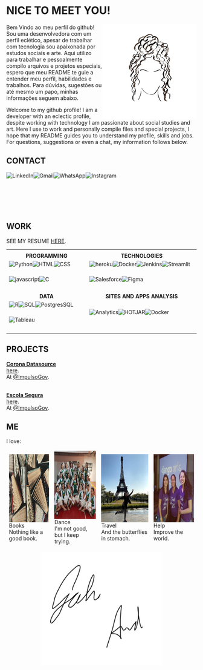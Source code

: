  
 # NICE TO MEET YOU!
<!--
  INTRO PROFILE
-->

<img align="right" alt="GIF" height="250px" src="giphy.gif" />

Bem Vindo ao meu perfil do github! Sou uma desenvolvedora com um perfil eclético, apesar de trabalhar com tecnologia sou apaixonada por estudos sociais e arte. Aqui utilizo para trabalhar e pessoalmente compilo arquivos e projetos especiais, espero que meu README te guie a entender meu perfil, habilidades e trabalhos. Para dúvidas, sugestões ou até mesmo um papo, minhas informações seguem abaixo.

Welcome to my github profile! I am a developer with an eclectic profile, despite working with technology I am passionate about social studies and art. Here I use to work and personally compile files and special projects, I hope that my README guides you to understand my profile, skills and jobs. For questions, suggestions or even a chat, my information follows below.

<!--
  CONTACT
-->
## CONTACT

<div class="linha" style="display: flex; flex-flow: row wrap; margin-bottom:10px;">
 <div class="col">
  <a href="https://www.linkedin.com/in/gabrielle-arruda/"><img align="left" alt="LinkedIn" height="40px" src="https://img.shields.io/badge/LinkedIn-0077B5?style=for-the-badge&logo=linkedin&logoColor=white" /></a>
 </div>
 <div class="col">
  <a href="mailto:gabriellearrudac@gmail.com?subject=Hello"><img align="left" href="" alt="Gmail" height="40px" src="https://img.shields.io/badge/Gmail-D14836?style=for-the-badge&logo=gmail&logoColor=white" /></a>
 </div>
 <div class="col">
  <a href="https://api.whatsapp.com/send?phone=5511940211447&text=Hello!"><img align="left" href="" alt="WhatsApp" height="40px" src="https://img.shields.io/badge/WhatsApp-25D366?style=for-the-badge&logo=whatsapp&logoColor=white" /></a>
 </div>
 <div class="col">
  <a href="https://www.instagram.com/_gabiarruda/"><img align="left" href="" alt="Instagram" height="40px" src="https://img.shields.io/badge/Instagram-E4405F?style=for-the-badge&logo=instagram&logoColor=white" /></a>
 </div>
</div>
<br />
<br />
<br />

<!--
<table style="border-color: transparent;">
 <tbody style="border-color: transparent;">
  <tr style="border-color: transparent;">
   <td style="border-color: transparent;"><a href="https://www.linkedin.com/in/gabrielle-arruda/"><img align="left" alt="LinkedIn" height="40px" src="https://img.shields.io/badge/LinkedIn-0077B5?style=for-the-badge&logo=linkedin&logoColor=white" /></a></td>
   <td style="border-color: transparent;"><a href="mailto:gabriellearrudac@gmail.com?subject=Hello"><img align="left" href="" alt="Gmail" height="40px" src="https://img.shields.io/badge/Gmail-D14836?style=for-the-badge&logo=gmail&logoColor=white" /></a></td>
   <td style="border-color: transparent;"><a href="https://api.whatsapp.com/send?phone=5511940211447&text=Hello!"><img align="left" href="" alt="WhatsApp" height="40px" src="https://img.shields.io/badge/WhatsApp-25D366?style=for-the-badge&logo=whatsapp&logoColor=white" /></a></td>
   <td style="border-color: transparent;"><a href="https://www.instagram.com/_gabiarruda/"><img align="left" href="" alt="Instagram" height="40px" src="https://img.shields.io/badge/Instagram-E4405F?style=for-the-badge&logo=instagram&logoColor=white" /></a></td>
  </tr>
 </tbody>
</table>

<p align = "center" >
  <a href="https://www.linkedin.com/in/gabrielle-arruda/"><img align="left" alt="LinkedIn" height="40px" src="https://img.shields.io/badge/LinkedIn-0077B5?style=for-the-badge&logo=linkedin&logoColor=white" /></a>
 <a href="mailto:gabriellearrudac@gmail.com?subject=Hello"><img align="left" href="" alt="Gmail" height="40px" src="https://img.shields.io/badge/Gmail-D14836?style=for-the-badge&logo=gmail&logoColor=white" /></a>
 <a href="https://api.whatsapp.com/send?phone=5511940211447&text=Hello!"><img align="left" href="" alt="WhatsApp" height="40px" src="https://img.shields.io/badge/WhatsApp-25D366?style=for-the-badge&logo=whatsapp&logoColor=white" /></a>
 <a href="https://www.instagram.com/_gabiarruda/"><img align="left" href="" alt="Instagram" height="40px" src="https://img.shields.io/badge/Instagram-E4405F?style=for-the-badge&logo=instagram&logoColor=white" /></a>
</p>
-->



<!--
  WORK
-->

## WORK
SEE MY RESUME [HERE]().

<table>
 <tbody>
  <tr>
    <td align="center"></td>
    <td align="center"></td>
  </tr>
  <tr>
    <td align="center"><b>PROGRAMMING</b></td>
    <td align="center"><b>TECHNOLOGIES</b></td>
  </tr>
  
  
  <tr>
   <td>
    <img align="left" alt="Python" height="40px" src="https://img.shields.io/badge/Python-14354C?style=for-the-badge&logo=python&logoColor=white"/>
   <img align="left" alt="HTML" height="40px" src="https://img.shields.io/badge/HTML-239120?style=for-the-badge&logo=html5&logoColor=white"/>
   <img align="left" alt="CSS" height="40px" src="https://img.shields.io/badge/CSS-239120?&style=for-the-badge&logo=css3&logoColor=white"/>
   <img align="left" alt="javascript" height="40px" src="https://img.shields.io/badge/JavaScript-F7DF1E?style=for-the-badge&logo=javascript&logoColor=black"/>
   <img align="left" alt="C" height="40px" src="https://img.shields.io/badge/C-00599C?style=for-the-badge&logo=c&logoColor=white"/>
   </td>
   
   <td>
    <img align="left" href="" alt="heroku" height="40px" src="https://img.shields.io/badge/Heroku-430098?style=for-the-badge&logo=heroku&logoColor=white" />
     <img align="left" href="" alt="Docker" height="40px" src="https://img.shields.io/badge/Docker-2496ED?style=for-the-badge&logo=docker&logoColor=white" />
     <img align="left" href="" alt="Jenkins" height="40px" src="https://img.shields.io/badge/Jenkins-D24939?style=for-the-badge&logo=Jenkins&logoColor=white" />
     <img align="left" href="" alt="Streamlit" height="40px" src="https://img.shields.io/badge/Streamlit-FF4B4B?style=for-the-badge&logo=Streamlit&logoColor=white" />
     <img align="left" href="" alt="Salesforce" height="40px" src="https://img.shields.io/badge/Salesforce-00A1E0?style=for-the-badge&logo=Salesforce&logoColor=white" />
     <img align="left" href="" alt="Figma" height="40px" src="https://img.shields.io/badge/Figma-F24E1E?style=for-the-badge&logo=figma&logoColor=white" />
   </td>
  </tr>
  
  <tr>
    <td align="center"><b>DATA</b></td>
    <td align="center"><b>SITES AND APPS ANALYSIS</b></td>
  </tr>
  
  <tr>
    <td>    <img align="left" href="" alt="R" height="40px" src="https://img.shields.io/badge/R-276DC3?style=for-the-badge&r&logo=R&Color=white" />
     <img align="left" href="" alt="SQL" height="40px" src="https://img.shields.io/badge/SQL-FD3A5C?style=for-the-badge&logo=sql&logoColor=white" />
     <img align="left" href="" alt="PostgresSQL" height="40px" src="https://img.shields.io/badge/PostgreSQL-336791?style=for-the-badge&logo=PostgreSQL&logoColor=white" />
     <img align="left" href="" alt="Tableau" height="40px" src="https://img.shields.io/badge/Tableau-E97627?style=for-the-badge&logo=Tableau&logoColor=white" />
    </td>
    <td>
    <img align="left" href="" alt="Analytics" height="40px" src="https://img.shields.io/badge/Analytics-E37400?style=for-the-badge&logo=google-analytics&logoColor=white" />
     <img align="left" href="" alt="HOTJAR" height="40px" src="https://img.shields.io/badge/Hotjar-FD3A5C?style=for-the-badge&logo=hotjar&logoColor=white" />
     <img align="left" href="" alt="Docker" height="40px" src="https://img.shields.io/badge/TAGMANAGER-2496ED?style=for-the-badge&logo=google-tag-manager&logoColor=white" />
   </td>
  </tr>
 </tbody>
</table>



<!--
<p align = "left">
  <img src = "https://github-readme-stats.vercel.app/api?username=gabriellearruda&show_icons=true&theme=dracula&line_height=27&v=5&hide_rank=true">
  <img src = "https://github-readme-stats.vercel.app/api/top-langs/?username=gabriellearruda&theme=dracula">
</p>

  STATS
-->

<!--
  PROJECTS
-->
## PROJECTS

<b>[Corona Datasource](http://datasource.coronacidades.org/help)</b>
<br>
[here](https://github.com/ImpulsoGov/coronacidades-datasource).
<br>
At [@ImpulsoGov](https://github.com/ImpulsoGov).
<br>
<br>

<b>[Escola Segura](https://escolasegura.coronacidades.org/)</b>
<br>
[here](https://github.com/ImpulsoGov/escolasegura).
<br>
At [@ImpulsoGov](https://github.com/ImpulsoGov).
<br>


<!--
  ME
-->
## ME
I love:
<table style="border-color: transparent;">
 <tbody style="border-color: transparent;">
  <tr style="border-color: transparent;">
   <td style="border-color: transparent;"><img align="left" alt="livros" width="180px" height="180px" src="me/books.jpg" />
    <br>
    Books
    <br>Nothing like a good book.</td>
   <td style="border-color: transparent;"><img align="left" href="" alt="danca" width="180px" height="180px" src="me/dance.jpg" />
    <br>
    Dance
    <br>I'm not good, but I keep trying.</td>
   <td style="border-color: transparent;"><img align="left" href="" alt="viagem" width="180px" height="180px" src="me/paris.jpg" />
    <br>
    Travel
    <br>And the butterflies in stomach.</td>
   <td style="border-color: transparent;"><img align="left" href="" alt="comunidade" width="180px" height="180px" src="me/comunidade.jpg" />
   <br>
    Help
    <br>Improve the world.</td>
  </tr>
 </tbody>
</table>



<!--
  SIGNATURE
-->
<p align = "center">
  <img align="center" alt="GIF" height="300px" src="signature_transparent.gif" />
</p>



